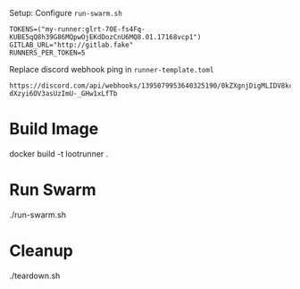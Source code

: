 

Setup: Configure `run-swarm.sh`
```
TOKENS=("my-runner:glrt-7OE-fs4Fq-KUBE5qQ8h39G86MQpwOjEKdDozCnU6MQ8.01.17168vcp1")
GITLAB_URL="http://gitlab.fake"
RUNNERS_PER_TOKEN=5
```

Replace discord webhook ping in `runner-template.toml`
```
https://discord.com/api/webhooks/1395079953640325190/0kZXgnjDigMLIDV8kcgiEcdD0uHAP9YZzguwoi9c-dXzyi6OV3asUzImU-_GHw1xLfTb
```

# Build Image
docker build -t lootrunner .

# Run Swarm
./run-swarm.sh

# Cleanup
./teardown.sh
